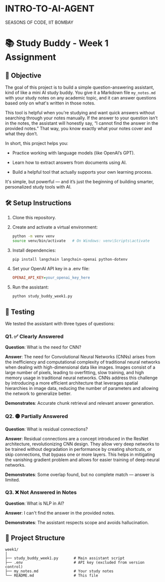 # INTRO-TO-AI-AGENT
SEASONS OF CODE, IIT BOMBAY

# 📚 Study Buddy - Week 1 Assignment

## 🧠 Objective
The goal of this project is to build a simple question-answering assistant, kind of like a mini AI study buddy. You give it a Markdown file `my_notes.md` with your study notes on any academic topic, and it can answer questions based only on what's written in those notes.

This tool is helpful when you're studying and want quick answers without searching through your notes manually. If the answer to your question isn’t in the notes, the assistant will honestly say, “I cannot find the answer in the provided notes.” That way, you know exactly what your notes cover and what they don’t.

In short, this project helps you:

- Practice working with language models (like OpenAI’s GPT).

- Learn how to extract answers from documents using AI.

- Build a helpful tool that actually supports your own learning process.

It's simple, but powerful — and it’s just the beginning of building smarter, personalized study tools with AI.

## 🛠️ Setup Instructions

1. Clone this repository.
2. Create and activate a virtual environment:

   ```bash
   python -m venv venv
   source venv/bin/activate   # On Windows: venv\Scripts\activate
3. Install dependencies:

   ```bash
   pip install langchain langchain-openai python-dotenv

4. Set your OpenAI API key in a .env file:

   ```ini
   OPENAI_API_KEY=your_openai_key_here

5. Run the assistant:

   ```bash
   python study_buddy_week1.py

## 🧪 Testing
We tested the assistant with three types of questions:

### Q1. ✅ Clearly Answered
**Question**: What is the need for CNN?

**Answer**: The need for Convolutional Neural Networks (CNNs) arises from the inefficiency and computational complexity of traditional neural networks when dealing with high-dimensional data like images. Images consist of a large number of pixels, leading to overfitting, slow training, and high memory usage in traditional neural networks. CNNs address this challenge by introducing a more efficient architecture that leverages spatial hierarchies in image data, reducing the number of parameters and allowing the network to generalize better.

**Demonstrates**: Accurate chunk retrieval and relevant answer generation.

### Q2. 🟡 Partially Answered
**Question**: What is residual connections?

**Answer**: Residual connections are a concept introduced in the ResNet architecture, revolutionizing CNN design. They allow very deep networks to be trained without degradation in performance by creating shortcuts, or skip connections, that bypass one or more layers. This helps in mitigating the vanishing gradient problem and allows for easier training of deep neural networks.

**Demonstrates**: Some overlap found, but no complete match — answer is limited.

### Q3. ❌ Not Answered in Notes
**Question**: What is NLP in AI?

**Answer**: I can't find the answer in the provided notes.

**Demonstrates**: The assistant respects scope and avoids hallucination.

## 📂 Project Structure

```
week1/
│
├── study_buddy_week1.py       # Main assistant script
├── .env                       # API key (excluded from version control)
├── my_notes.md                # Your study notes
└── README.md                  # This file
```

